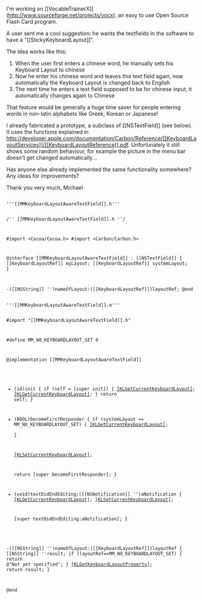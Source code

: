 I'm working on [[VocableTrainerX]] (http://www.sourceforge.net/projects/vocx), an easy to use Open Source Flash Card program.

A user sent me a cool suggestion: he wants the textfields in the software to have a "[[StickyKeyboardLayout]]".

The idea works like this:
1) When the user first enters a chinese word, he manually sets his Keyboard Layout to chinese
2) Now he enter his chinese word and leaves this text field again, now automatically the Keyboard Layout is changed back to English
3) The next time he enters a text field supposed to be for chinese input, it automatically changes again to Chinese

That feature would be generally a huge time saver for people entering words in non-latin alphabets like Greek, Korean or Japanese!

I already fabricated a prototype, a subclass of [[NSTextField]] (see below). It uses the functions explained in http://developer.apple.com/documentation/Carbon/Reference/[[KeyboardLayoutServices]]/[[KeyboardLayoutReference]].pdf. Unfortunately it still shows some random behaviour, for example the picture in the menu bar doesn't get changed automatically...

Has anyone else already implemented the same functionality somewhere? Any ideas for improvements?

Thank you very much, 
Michael


<code>
'''[[MMKeyboardLayoutAwareTextField]].h'''

/'' [[MMKeyboardLayoutAwareTextField]].h ''/

#import <Cocoa/Cocoa.h>
#import <Carbon/Carbon.h>

@interface [[MMKeyboardLayoutAwareTextField]] : [[NSTextField]]
{
    [[KeyboardLayoutRef]] myLayout;
    [[KeyboardLayoutRef]] systemLayout;
}

-([[NSString]] '')nameOfLayout:([[KeyboardLayoutRef]])layoutRef;
@end
</code>


<code>
'''[[MMKeyboardLayoutAwareTextField]].m'''

#import "[[MMKeyboardLayoutAwareTextField]].h"

#define MM_NO_KEYBOARDLAYOUT_SET 0

@implementation [[MMKeyboardLayoutAwareTextField]]

- (id)init
{
    if (self = [super init]) {
	[[KLGetCurrentKeyboardLayout]](&myLayout);
	[[KLGetCurrentKeyboardLayout]](&systemLayout);
    }
    return self;
}

- (BOOL)becomeFirstResponder {
    if (systemLayout == MM_NO_KEYBOARDLAYOUT_SET) {
	[[KLGetCurrentKeyboardLayout]](&systemLayout);	
    }	
        
    [[KLSetCurrentKeyboardLayout]](myLayout); 
    
    return [super becomeFirstResponder];
}

- (void)textDidEndEditing:([[NSNotification]] '')aNotification {
    [[KLGetCurrentKeyboardLayout]](&myLayout);
    [[KLSetCurrentKeyboardLayout]](systemLayout);
        
    [super textDidEndEditing:aNotification];
}


-([[NSString]] '')nameOfLayout:([[KeyboardLayoutRef]])layoutRef {
    [[NSString]] ''result;
    if (layoutRef==MM_NO_KEYBOARDLAYOUT_SET) {
	return @"Not yet specified";
    }
    [[KLGetKeyboardLayoutProperty]](layoutRef,kKLLocalizedName,&result); 
    return result;
}

@end
</code>